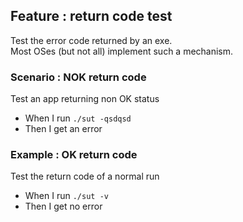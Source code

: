 ## Feature : return code test

Test the error code returned by an exe.  
Most OSes (but not all) implement such a mechanism.

### Scenario : NOK return code

Test an app returning non OK status  
  - When I run `./sut -qsdqsd`
  - Then I get an error

### Example : OK return code

Test the return code of a normal run

  - When I run `./sut -v`
  - Then I get no error